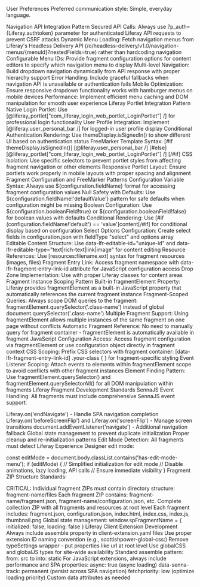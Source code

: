 User Preferences
Preferred communication style: Simple, everyday language.

Navigation API Integration Pattern
Secured API Calls: Always use ?p_auth={Liferay.authtoken} parameter for authenticated Liferay API requests to prevent CSRF attacks
Dynamic Menu Loading: Fetch navigation menus from Liferay's Headless Delivery API (/o/headless-delivery/v1.0/navigation-menus/{menuId}?nestedFields=true) rather than hardcoding navigation
Configurable Menu IDs: Provide fragment configuration options for content editors to specify which navigation menu to display
Multi-level Navigation: Build dropdown navigation dynamically from API response with proper hierarchy support
Error Handling: Include graceful fallbacks when navigation API is unavailable or authentication fails
Mobile Optimization: Ensure responsive dropdown functionality works with hamburger menus on mobile devices
Performance: Implement efficient menu caching and DOM manipulation for smooth user experience
Liferay Portlet Integration Pattern
Native Login Portlet: Use [@liferay_portlet["com_liferay_login_web_portlet_LoginPortlet"] /] for professional login functionality
User Profile Integration: Implement [@liferay.user_personal_bar /] for logged-in user profile display
Conditional Authentication Rendering: Use themeDisplay.isSignedIn() to show different UI based on authentication status
FreeMarker Template Syntax:
[#if themeDisplay.isSignedIn()]
    [@liferay.user_personal_bar /]
[#else]
    [@liferay_portlet["com_liferay_login_web_portlet_LoginPortlet"] /]
[/#if]
CSS Isolation: Use specific selectors to prevent portlet styles from affecting fragment navigation or other elements
Responsive Portlet Layout: Ensure portlets work properly in mobile layouts with proper spacing and alignment
Fragment Configuration and FreeMarker Patterns
Configuration Variable Syntax: Always use ${configuration.fieldName} format for accessing fragment configuration values
Null Safety with Defaults: Use ${configuration.fieldName!'defaultValue'} pattern for safe defaults when configuration might be missing
Boolean Configuration: Use ${configuration.booleanField!true} or ${configuration.booleanField!false} for boolean values with defaults
Conditional Rendering: Use [#if (configuration.fieldName!'default') == 'value']content[/#if] for conditional display based on configuration
Select Options Configuration: Create select fields in configuration.json with fieldType "select" and options array
Editable Content Structure: Use data-lfr-editable-id="unique-id" and data-lfr-editable-type="text|rich-text|link|image" for content editing
Resource References: Use [resources:filename.ext] syntax for fragment resources (images, files)
Fragment Entry Link: Access fragment namespace with data-lfr-fragment-entry-link-id attribute for JavaScript configuration access
Drop Zone Implementation: Use <lfr-drop-zone></lfr-drop-zone> with proper Liferay classes for content areas
Fragment Instance Scoping Pattern
Built-in fragmentElement Property: Liferay provides fragmentElement as a built-in JavaScript property that automatically references the current fragment instance
Fragment-Scoped Queries: Always scope DOM queries to the fragment: fragmentElement.querySelector('.class-name') instead of global document.querySelector('.class-name')
Multiple Fragment Support: Using fragmentElement allows multiple instances of the same fragment on one page without conflicts
Automatic Fragment Reference: No need to manually query for fragment container - fragmentElement is automatically available in fragment JavaScript
Configuration Access: Access fragment configuration via fragmentElement or use configuration object directly in fragment context
CSS Scoping: Prefix CSS selectors with fragment container: [data-lfr-fragment-entry-link-id] .your-class { } for fragment-specific styling
Event Listener Scoping: Attach events to elements within fragmentElement scope to avoid conflicts with other fragment instances
Element Finding Pattern: Use fragmentElement.querySelector() and fragmentElement.querySelectorAll() for all DOM manipulation within fragments
Liferay Fragment Development Standards
SennaJS Event Handling: All fragments must include comprehensive SennaJS event support:

Liferay.on('endNavigate') - Handle SPA navigation completion
Liferay.on('beforeScreenFlip') and Liferay.on('screenFlip') - Manage screen transitions
document.addEventListener('navigate') - Additional navigation fallback
Global state management to prevent duplicate initialization
Proper cleanup and re-initialization patterns
Edit Mode Detection: All fragments must detect Liferay Experience Designer edit mode:

const editMode = document.body.classList.contains('has-edit-mode-menu');
if (editMode) {
    // Simplified initialization for edit mode
    // Disable animations, lazy loading, API calls
    // Ensure immediate visibility
}
Fragment ZIP Structure Standards:

CRITICAL: Individual fragment ZIPs must contain directory structure: fragment-name/files
Each fragment ZIP contains: fragment-name/fragment.json, fragment-name/configuration.json, etc.
Complete collection ZIP with all fragments and resources at root level
Each fragment includes: fragment.json, configuration.json, index.html, index.css, index.js, thumbnail.png
Global state management: window.spFragmentName = { initialized: false, loading: false }
Liferay Client Extension Development
Always include assemble property in client-extension.yaml files
Use proper extension ID naming convention (e.g., scottishpower-global-css:)
Remove typeSettings wrapper - put properties like url at root level
Use globalCSS and globalJS types for site-wide availability
Standard assemble pattern: from: src to into: static
For JavaScript extensions, always include performance and SPA properties:
async: true (async loading)
data-senna-track: permanent (persist across SPA navigation)
fetchpriority: low (optimize loading priority)
Custom data attributes as needed